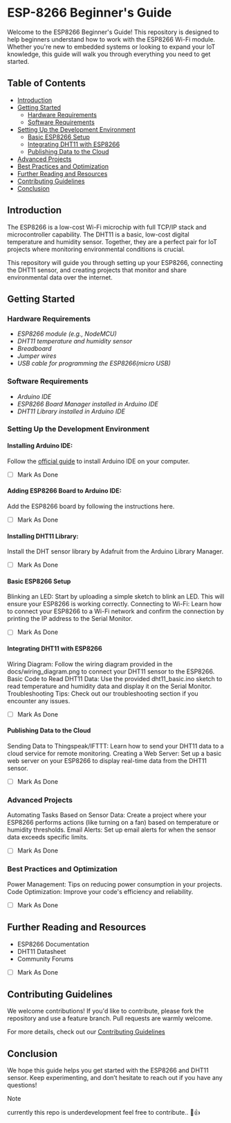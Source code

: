 # ESP-8266 Beginner's Guide

Welcome to the ESP8266 Beginner's Guide! This repository is designed to help beginners understand how to work with the ESP8266 Wi-Fi module. Whether you're new to embedded systems or looking to expand your IoT knowledge, this guide will walk you through everything you need to get started.

## Table of Contents

* [Introduction](#Introduction)
* [Getting Started](#Getting-Started)
    * [Hardware Requirements](#Hardware-Requirements)
    * [Software Requirements](#Software-Requirements)
* [Setting Up the Development Environment](#Setting-Up-the-Development-Environment)
    * [Basic ESP8266 Setup](#Basic-ESP8266-Setup)
    * [Integrating DHT11 with ESP8266](#Integrating-DHT11-with-ESP8266)
    * [Publishing Data to the Cloud](#Publishing-Data-to-the-Cloud)
* [Advanced Projects](#Advanced-Projects)
* [Best Practices and Optimization](#Best-Practices-and-Optimization)
* [Further Reading and Resources](#Further-Reading-and-Resources)
* [Contributing Guidelines](#Contributing-Guidelines)
* [Conclusion](#Conclusion)

## Introduction 

The ESP8266 is a low-cost Wi-Fi microchip with full TCP/IP stack and microcontroller capability. The DHT11 is a basic, low-cost digital temperature and humidity sensor. Together, they are a perfect pair for IoT projects where monitoring environmental conditions is crucial.

This repository will guide you through setting up your ESP8266, connecting the DHT11 sensor, and creating projects that monitor and share environmental data over the internet.

## Getting Started
### Hardware Requirements

* *ESP8266 module (e.g., NodeMCU)*
* *DHT11 temperature and humidity sensor*
* *Breadboard*
* *Jumper wires*
* *USB cable for programming the ESP8266(micro USB)*

### Software Requirements
* *Arduino IDE*
* *ESP8266 Board Manager installed in Arduino IDE*
* *DHT11 Library installed in Arduino IDE*

### Setting Up the Development Environment

#### Installing Arduino IDE:
Follow the [official guide](https://www.arduino.cc/en/software) to install Arduino IDE on your computer.
- [ ] Mark As Done
#### Adding ESP8266 Board to Arduino IDE: 
Add the ESP8266 board by following the instructions here.
- [ ] Mark As Done
#### Installing DHT11 Library: 
Install the DHT sensor library by Adafruit from the Arduino Library Manager.
- [ ] Mark As Done

#### Basic ESP8266 Setup
Blinking an LED: Start by uploading a simple sketch to blink an LED. This will ensure your ESP8266 is working correctly.
Connecting to Wi-Fi: Learn how to connect your ESP8266 to a Wi-Fi network and confirm the connection by printing the IP address to the Serial Monitor.
- [ ] Mark As Done
#### Integrating DHT11 with ESP8266
Wiring Diagram: Follow the wiring diagram provided in the docs/wiring_diagram.png to connect your DHT11 sensor to the ESP8266.
Basic Code to Read DHT11 Data: Use the provided dht11_basic.ino sketch to read temperature and humidity data and display it on the Serial Monitor.
Troubleshooting Tips: Check out our troubleshooting section if you encounter any issues.
- [ ] Mark As Done
#### Publishing Data to the Cloud
Sending Data to Thingspeak/IFTTT: Learn how to send your DHT11 data to a cloud service for remote monitoring.
Creating a Web Server: Set up a basic web server on your ESP8266 to display real-time data from the DHT11 sensor.
- [ ] Mark As Done
### Advanced Projects
Automating Tasks Based on Sensor Data: Create a project where your ESP8266 performs actions (like turning on a fan) based on temperature or humidity thresholds.
Email Alerts: Set up email alerts for when the sensor data exceeds specific limits.
- [ ] Mark As Done
### Best Practices and Optimization
Power Management: Tips on reducing power consumption in your projects.
Code Optimization: Improve your code's efficiency and reliability.
- [ ] Mark As Done
## Further Reading and Resources
* ESP8266 Documentation
* DHT11 Datasheet
* Community Forums
- [ ] Mark As Done

## Contributing Guidelines

We welcome contributions! If you'd like to contribute, please fork the repository and use a feature branch. Pull requests are warmly welcome.

For more details, check out our [Contributing Guidelines](docs/CONTRIBUTING.md)

## Conclusion
We hope this guide helps you get started with the ESP8266 and DHT11 sensor. Keep experimenting, and don’t hesitate to reach out if you have any questions!

> [!NOTE]
> currently this repo is underdevelopment feel free to contribute.. :gift_heart::thumbsup:



